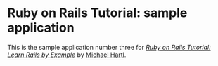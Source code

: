 # Ruby on Rails Tutorial: sample application

This is the sample application number three for [*Ruby on Rails Tutorial: 
Learn Rails by Example*](http://railstutorial.org/) by 
[Michael Hartl](http://michaelhartl.com/).
